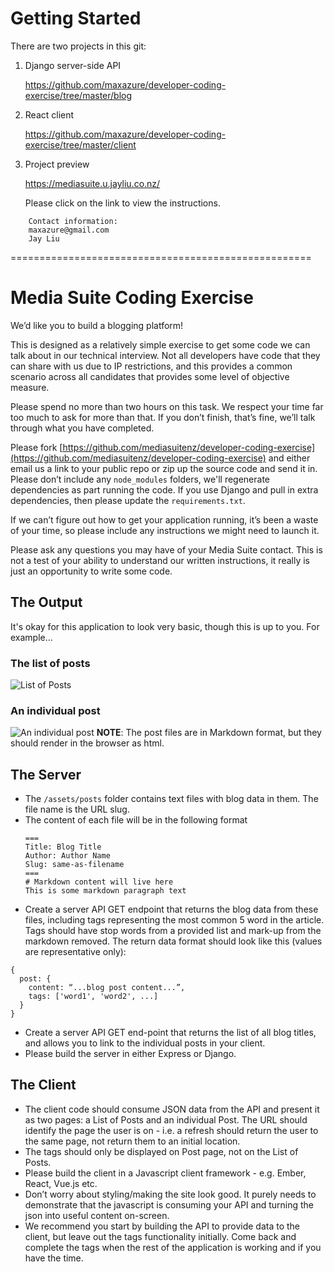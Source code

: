 # Getting Started

There are two projects in this git:


1. Django server-side API

	https://github.com/maxazure/developer-coding-exercise/tree/master/blog

2. React client

	https://github.com/maxazure/developer-coding-exercise/tree/master/client

3. Project preview

	https://mediasuite.u.jayliu.co.nz/


	Please click on the link to view the instructions.
```
	Contact information:
	maxazure@gmail.com
	Jay Liu
```


====================================================
# Media Suite Coding Exercise
We’d like you to build a blogging platform!

This is designed as a relatively simple exercise to get some code we can talk about in our technical interview. Not all developers have code that they can share with us due to IP restrictions, and this provides a common scenario across all candidates that provides some level of objective measure.

Please spend no more than two hours on this task.  We respect your time far too much to ask for more than that.  If you don’t finish, that’s fine, we’ll talk through what you have completed.

Please fork [https://github.com/mediasuitenz/developer-coding-exercise](https://github.com/mediasuitenz/developer-coding-exercise) and either email us a link to your public repo or zip up the source code and send it in.  Please don’t include any `node_modules` folders, we'll regenerate dependencies as part running the code.  If you use Django and pull in extra dependencies, then please update the `requirements.txt`.

If we can’t figure out how to get your application running, it’s been a waste of your time, so please include any instructions we might need to launch it.

Please ask any questions you may have of your Media Suite contact. This is not a test of your ability to understand our written instructions, it really is just an opportunity to write some code.

## The Output
It's okay for this application to look very basic, though this is up to you. For example...

### The list of posts
![List of Posts](./posts.png)

### An individual post
![An individual post](./post.png)
**NOTE**: The post files are in Markdown format, but they should render in the browser as html.

## The Server
* The `/assets/posts` folder contains text files with blog data in them. The file name is the URL slug.
* The content of each file will be in the following format
	```
	===
	Title: Blog Title
	Author: Author Name
	Slug: same-as-filename
	===
	# Markdown content will live here
	This is some markdown paragraph text
	```
* Create a server API GET endpoint that returns the blog data from these files, including tags representing the most common 5 word in the article.  Tags should have stop words from a provided list and mark-up from the markdown removed.  The return data format should look like this (values are representative only):
```
{
  post: {
    content: “...blog post content...”,
    tags: ['word1', 'word2', ...]
  }
}
```
* Create a server API GET end-point that returns the list of all blog titles, and allows you to link to the individual posts in your client.
* Please build the server in either Express or Django.

## The Client
* The client code should consume JSON data from the API and present it as two pages: a List of Posts and an individual Post. The URL should identify the page the user is on - i.e. a refresh should return the user to the same page, not return them to an initial location.
* The tags should only be displayed on Post page, not on the List of Posts.
* Please build the client in a Javascript client framework - e.g. Ember, React, Vue.js etc.
* Don’t worry about styling/making the site look good. It purely needs to demonstrate that the javascript is consuming your API and turning the json into useful content on-screen.
* We recommend you start by building the API to provide data to the client, but leave out the tags functionality initially.  Come back and complete the tags when the rest of the application is working and if you have the time.
